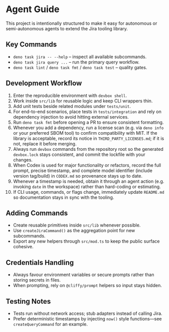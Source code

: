 # Agent Guide

This project is intentionally structured to make it easy for autonomous or semi-autonomous agents to extend the Jira tooling library.

## Key Commands

- `deno task jira -- --help` – inspect all available subcommands.
- `deno task jira query ...` – run the primary query workflow.
- `deno task lint` / `deno task fmt` / `deno task test` – quality gates.

## Development Workflow

1. Enter the reproducible environment with `devbox shell`.
2. Work inside `src/lib` for reusable logic and keep CLI wrappers thin.
3. Add unit tests beside related modules under `tests/unit`.
4. For end-to-end scenarios, place tests in `tests/integration` and rely on dependency injection to avoid hitting external services.
5. Run `deno task fmt` before opening a PR to ensure consistent formatting.
6. Whenever you add a dependency, run a license scan (e.g. via `deno info` or your preferred SBOM tool) to confirm compatibility with MIT. If the library is acceptable, record its notice in `THIRD_PARTY_LICENSES.md`; if it is not, replace it before merging.
7. Always run `devbox` commands from the repository root so the generated `devbox.lock` stays consistent, and commit the lockfile with your changes.
8. When Codex is used for major functionality or refactors, record the full prompt, precise timestamp, and complete model identifier (include version tag/build) in `CODEX.md` so provenance stays up to date.
9. Whenever a timestamp is needed, obtain it through an agent action (e.g. invoking `date` in the workspace) rather than hard-coding or estimating.
10. If CLI usage, commands, or flags change, immediately update `README.md` so documentation stays in sync with the tooling.

## Adding Commands

- Create reusable primitives inside `src/lib` whenever possible.
- Use `createJiraCommand()` as the aggregation point for new subcommands.
- Export any new helpers through `src/mod.ts` to keep the public surface cohesive.

## Credentials Handling

- Always favour environment variables or secure prompts rather than storing secrets in files.
- When prompting, rely on `@cliffy/prompt` helpers so input stays hidden.

## Testing Notes

- Tests run without network access; stub adapters instead of calling Jira.
- Prefer deterministic timestamps by injecting `now()` style functions—see `createQueryCommand` for an example.
